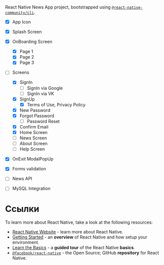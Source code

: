React Native News App project, bootstrapped using [`@react-native-community/cli`](https://github.com/react-native-community/cli).


- [x] App Icon
- [x] Splash Screen
- [x] OnBoarding Screen
  - [x] Page 1
  - [x] Page 2
  - [x] Page 3  
- [ ] Screens
  - [x] SignIn
    - [ ] SignIn via Google
    - [ ] SignIn via VK
  - [x] SignUp
    - [x] Terms of Use, Privacy Policy 
  - [x] New Password
  - [x] Forgot Password
    - [ ] Password Reset
  - [x] Confirm Email
  - [x] Home Screen
  - [ ] News Screen
  - [ ] About Screen
  - [ ] Help Screen
- [x] OnExit ModalPopUp
- [x] Forms validation
- [ ] News API
- [ ] MySQL Integration



# Ссылки

To learn more about React Native, take a look at the following resources:

- [React Native Website](https://reactnative.dev) - learn more about React Native.
- [Getting Started](https://reactnative.dev/docs/environment-setup) - an **overview** of React Native and how setup your environment.
- [Learn the Basics](https://reactnative.dev/docs/getting-started) - a **guided tour** of the React Native **basics**.
- [`@facebook/react-native`](https://github.com/facebook/react-native) - the Open Source; GitHub **repository** for React Native.
